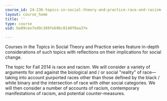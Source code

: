 ```yaml
---
course_id: 24-236-topics-in-social-theory-and-practice-race-and-racism-fall-2014
layout: course_home
title: ''
type: course
uid: be89cee7ed9c369feb9bc0140f0aa37e

---
```

Courses in the Topics in Social Theory and Practice series feature in-depth considerations of such topics with reflections on their implications for social change.

The topic for Fall 2014 is race and racism. We will consider a variety of arguments for and against the biological and / or social "reality" of race—taking into account purported races other than those defined by the black / white binary and the intersection of race with other social categories. We will then consider a number of accounts of racism, contemporary manifestations of racism, and potential counter-measures.
